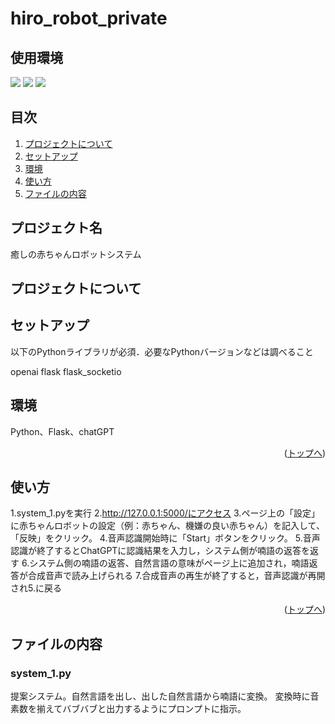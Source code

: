 # hiro_robot_private

## 使用環境
<img src="https://img.shields.io/badge/-Flask-00000.svg?logo=flask&style=plastic">
<img src="https://img.shields.io/badge/-Python-3776AB.svg?logo=python&style=plastic">
<img src="https://img.shields.io/badge/-Javascript-F7DF1E.svg?logo=javascript&style=plastic">

## 目次

1. [プロジェクトについて](#プロジェクトについて)
2. [セットアップ](#セットアップ)
3. [環境](#環境)
4. [使い方](#使い方)
5. [ファイルの内容](#ファイルの内容)



## プロジェクト名

癒しの赤ちゃんロボットシステム

<!-- プロジェクトについて -->

## プロジェクトについて


## セットアップ
以下のPythonライブラリが必須．必要なPythonバージョンなどは調べること

openai
flask
flask_socketio


## 環境

<!-- 言語、フレームワーク、ミドルウェア、インフラの一覧とバージョンを記載 -->

Python、Flask、chatGPT

<p align="right">(<a href="#top">トップへ</a>)</p>




## 使い方
1.system_1.pyを実行
2.http://127.0.0.1:5000/にアクセス
3.ページ上の「設定」に赤ちゃんロボットの設定（例：赤ちゃん、機嫌の良い赤ちゃん）を記入して、「反映」をクリック。
4.音声認識開始時に「Start」ボタンをクリック。
5.音声認識が終了するとChatGPTに認識結果を入力し，システム側が喃語の返答を返す
6.システム側の喃語の返答、自然言語の意味がページ上に追加され，喃語返答が合成音声で読み上げられる
7.合成音声の再生が終了すると，音声認識が再開され5.に戻る



<p align="right">(<a href="#top">トップへ</a>)</p>

## ファイルの内容

### system_1.py

提案システム。自然言語を出し、出した自然言語から喃語に変換。
変換時に音素数を揃えてバブバブと出力するようにプロンプトに指示。




